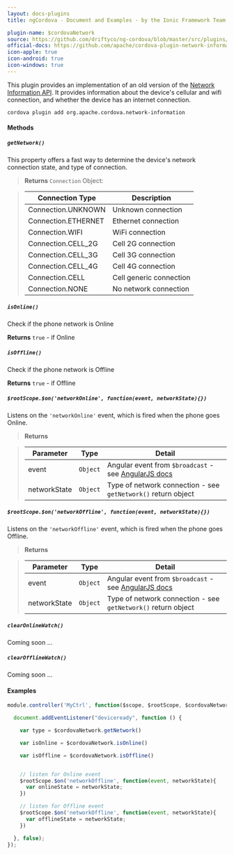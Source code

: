 ```yaml
---
layout: docs-plugins
title: ngCordova - Document and Examples - by the Ionic Framework Team

plugin-name: $cordovaNetwork
source: https://github.com/driftyco/ng-cordova/blob/master/src/plugins/network.js
official-docs: https://github.com/apache/cordova-plugin-network-information/blob/master/doc/index.md
icon-apple: true
icon-android: true
icon-windows: true
---
```


This plugin provides an implementation of an old version of the [Network Information API](http://www.w3.org/TR/2011/WD-netinfo-api-20110607/). It provides information about the device's cellular and wifi connection, and whether the device has an internet connection.

```
cordova plugin add org.apache.cordova.network-information
```

#### Methods

##### `getNetwork()`

This property offers a fast way to determine the device's network connection state, and type of connection.

> **Returns** `Connection` Object:

> | Connection Type     | Description  |
> | ------------------- | ------------ |
> | Connection.UNKNOWN  | Unknown connection |
> | Connection.ETHERNET | Ethernet connection |
> | Connection.WIFI     | WiFi connection |
> | Connection.CELL_2G  | Cell 2G connection |
> | Connection.CELL_3G  | Cell 3G connection |
> | Connection.CELL_4G  | Cell 4G connection |
> | Connection.CELL     | Cell generic connection |
> | Connection.NONE     | No network connection |


##### `isOnline()`

Check if the phone network is Online

**Returns** `true` - if Online


##### `isOffline()`

Check if the phone network is Offline

**Returns** `true` - if Offline


##### `$rootScope.$on('networkOnline', function(event, networkState){})`

Listens on the `'networkOnline'` event, which is fired when the phone goes Online.

> **Returns**

> | Parameter    | Type       | Detail  |
> | ------------ |------------| --------|
> | event        | `Object`   | Angular event from `$broadcast` - see [AngularJS docs](https://docs.angularjs.org/api/ng/type/$rootScope.Scope#$on) |
> | networkState | `Object`   | Type of network connection - see `getNetwork()` return object |


##### `$rootScope.$on('networkOffline', function(event, networkState){})`

Listens on the `'networkOffline'` event, which is fired when the phone goes Offline.

> **Returns**

> | Parameter    | Type       | Detail  |
> | ------------ |------------| --------|
> | event        | `Object`   | Angular event from `$broadcast` - see [AngularJS docs](https://docs.angularjs.org/api/ng/type/$rootScope.Scope#$on) |
> | networkState | `Object`   | Type of network connection - see `getNetwork()` return object |



##### `clearOnlineWatch()`

Coming soon ...


##### `clearOfflineWatch()`

Coming soon ...

#### Examples

```javascript
module.controller('MyCtrl', function($scope, $rootScope, $cordovaNetwork) {

  document.addEventListener("deviceready", function () {

    var type = $cordovaNetwork.getNetwork()

    var isOnline = $cordovaNetwork.isOnline()

    var isOffline = $cordovaNetwork.isOffline()


    // listen for Online event
    $rootScope.$on('networkOffline', function(event, networkState){
      var onlineState = networkState;
    })

    // listen for Offline event
    $rootScope.$on('networkOffline', function(event, networkState){
      var offlineState = networkState;
    })

  }, false);
});
```